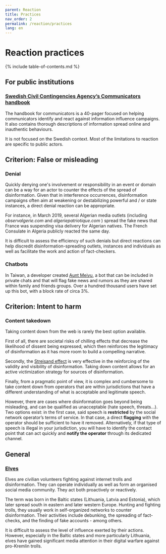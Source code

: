 ```yaml
---
parent: Reaction
title: Practices
nav_order: 2
permalink: /reaction/practices
lang: en
---
```


# Reaction practices

{% include table-of-contents.md %}

## For public institutions

### [Swedish Civil Contingencies Agency’s Communicators handbook](https://www.msb.se/RibData/Filer/pdf/28698.pdf)

The handbook for communicators is a 40-pager focused on helping communicators identify and react against information influence campaigns. It also contains thorough descriptions of information spread online and inauthentic behaviours.

It is not focused on the Swedish context. Most of the limitations to reaction are specific to public actors.


## Criterion: False or misleading

### Denial

Quickly denying one's involvement or responsibility in an event or domain can be a way for an actor to counter the effects of the spread of disinformation. Given that in interference occurrences, disinformation campaigns often aim at weakening or destabilizing powerful and / or state instances, a direct denial reaction can be appropriate.

For instance, in March 2019, several Algerian media outlets (including _observalgerie.com_ and _algeriepatriotique.com_ ) spread the fake news that France was suspending visa delivery for Algerian natives. The French Consulate in Algeria publicly reacted the same day.

It is difficult to assess the efficiency of such denials but direct reactions can help discredit disinformation-spreading outlets, instances and individuals as well as facilitate the work and action of fact-checkers.

### Chatbots

In Taiwan, a developer created [Aunt Meiyu](https://g0v.news/auntmeiyu-70294724df57), a bot that can be included in private chats and that will flag fake news and rumors as they are shared within family and friends groups. Over a hundred thousand users have set up this bot, with a block rate of circa 3%.


## Criterion: Intent to harm

### Content takedown

Taking content down from the web is rarely the best option available.

First of all, there are societal risks of chilling effects that decrease the likelihood of dissent being expressed, which then reinforces the legitimacy of disinformation as it has more room to build a compelling narrative.

Secondly, the [Streisand effect](https://en.wikipedia.org/wiki/Streisand_effect) is very effective in the reinforcing of the validity and visibility of disinformation. Taking down content allows for an active victimization strategy for sources of disinformation.

Finally, from a pragmatic point of view, it is complex and cumbersome to take content down from operators that are within jurisdictions that have a different understanding of what is acceptable and legitimate speech.

However, there are cases where disinformation goes beyond being misleading, and can be qualified as unacceptable (hate speech, threats…). Two options exist: in the first case, said speech is **restricted** by the social network operator’s terms of service. In that case, a direct **flagging** with the operator should be sufficient to have it removed. Alternatively, if that type of speech is illegal in your jurisdiction, you will have to identify the contact point that can act quickly and **notify the operator** through its dedicated channel.

## General

### [Elves](https://debunk.eu/about-elves/)

Elves are civilian volunteers fighting against internet trolls and disinformation. They can operate individually as well as form an organised social media community. They act both proactively or reactively.

The term was born in the Baltic states (Lithuania, Latvia and Estonia), which later spread south in eastern and later western Europe. Hunting and fighting trolls, they usually work in self-organized networks to counter disinformation. Their activities include debunking, the spreading of fact-checks, and the finding of fake accounts - among others.

It is difficult to assess the level of influence exerted by their actions. However, especially in the Baltic states and more particularly Lithuania, elves have gained significant media attention in their digital warfare against pro-Kremlin trolls.
